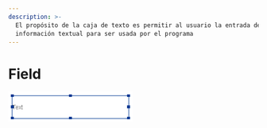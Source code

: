 ```yaml
---
description: >-
  El propósito de la caja de texto es permitir al usuario la entrada de
  información textual para ser usada por el programa
---
```


# Field

![](../../../.gitbook/assets/image%20%28125%29.png)

